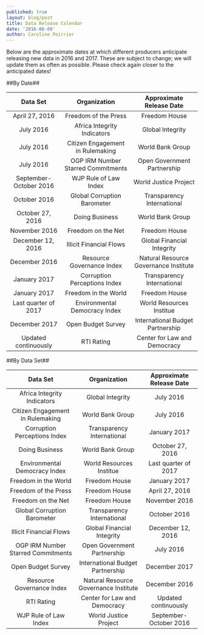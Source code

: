 ```yaml
---
published: true
layout: blog/post
title: Data Release Calendar
date: '2016-06-08'
author: Caroline Poirrier
---
```


Below are the approximate dates at which different producers anticipate releasing new data in 2016 and 2017. These are subject to change; we will update them as often as possible. Please check again closer to the anticipated dates!

##By Date##

|Data Set| Organization| Approximate Release Date |
|:--------------:|:--------------:|:--------------:|
|April 27, 2016|Freedom of the Press|Freedom House|
|July 2016|Africa Integrity Indicators|Global Integrity|
|July 2016|Citizen Engagement in Rulemaking|World Bank Group|
|July 2016|OGP IRM Number Starred Commitments|Open Government Partnership|
|September-October 2016|WJP Rule of Law Index|World Justice Project|
|October 2016|Global Corruption Barometer|Transparency International|
|October 27, 2016|Doing Business|World Bank Group|
|November 2016|Freedom on the Net|Freedom House|
|December 12, 2016|Illicit Financial Flows|Global Financial Integrity|
|December 2016|Resource Governance Index|Natural Resource Governance Institute|
|January 2017|Corruption Perceptions Index|Transparency International|
|January 2017|Freedom in the World|Freedom House|
|Last quarter of 2017|Environmental Democracy Index|World Resources Institue|
|December 2017|Open Budget Survey|International Budget Partnership|
|Updated continuously|RTI Rating| Center for Law and Democracy|



##By Data Set##

|Data Set| Organization| Approximate Release Date |
|:--------------:|:--------------:|:--------------:|
|Africa Integrity Indicators|Global Integrity|July 2016|
|Citizen Engagement in Rulemaking|World Bank Group|July 2016|
|Corruption Perceptions Index|Transparency International|January 2017|
|Doing Business|World Bank Group|October 27, 2016|
|Environmental Democracy Index|World Resources Institue|Last quarter of 2017|
|Freedom in the World|Freedom House|January 2017|
|Freedom of the Press|Freedom House|April 27, 2016|
|Freedom on the Net|Freedom House|November 2016|
|Global Corruption Barometer|Transparency International|October 2016|
|Illicit Financial Flows|Global Financial Integrity|December 12, 2016|
|OGP IRM Number Starred Commitments|Open Government Partnership|July 2016|
|Open Budget Survey|International Budget Partnership|December 2017|
|Resource Governance Index|Natural Resource Governance Institute|December 2016|
|RTI Rating| Center for Law and Democracy|Updated continuously|
|WJP Rule of Law Index|World Justice Project|September-October 2016|
